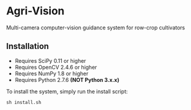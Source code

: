 # Agri-Vision
Multi-camera computer-vision guidance system for row-crop cultivators

## Installation
* Requires SciPy 0.11 or higher
* Requires OpenCV 2.4.6 or higher
* Requires NumPy 1.8 or higher
* Requires Python 2.7.6 __(NOT Python 3.x.x)__

To install the system, simply run the install script:
    
    sh install.sh
